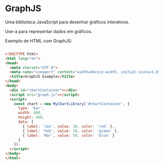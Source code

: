 # GraphJS
Uma biblioteca JavaScript para desenhar gráficos interativos.

Use-a para representar dados em gráficos.

Exemplo de HTML com GraphJS:

```HTML

<!DOCTYPE html>
<html lang="en">
<head>
  <meta charset="UTF-8">
  <meta name="viewport" content="width=device-width, initial-scale=1.0">
  <title>GraphJS Example</title>
</head>
<body>
  <div id="chartContainer"></div>
  <script src="graph.js"></script>
  <script>
    const chart = new MyChartLibrary('#chartContainer', {
      type: 'bar',
      width: 800,
      height: 400,
      data: [
        { label: 'Jan', value: 30, color: 'red' },
        { label: 'Feb', value: 20, color: 'green' },
        { label: 'Mar', value: 50, color: 'blue' }
      ]
    });
  </script>
</body>
</html>
```
